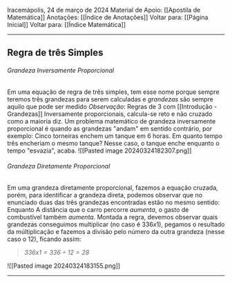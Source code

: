 Iracemápolis, 24 de março de 2024
Material de Apoio: [[Apostila de Matemática]]
Anotações: [[Índice de Anotações]]
Voltar para: [[Página Inicial]]
Voltar para: [[Índice Matemática]]
___________________
## Regra de três Simples

###### Grandeza Inversamente Proporcional
Em uma equação de regra de três simples, tem esse nome porque sempre teremos três grandezas para serem calculadas e *grandezas* são sempre aquilo que pode ser medido
*Observação*: Regras de 3 com [[Introdução - Grandezas]] Inversamente proporcionais, calcula-se reto e não cruzado como a maioria diz. Um problema matemático de grandeza inversamente proporcional é quando as grandezas "andam" em sentido contrário, por exemplo:
Cinco torneiras enchem um tanque em 6 horas. Em quanto tempo três encheriam o mesmo tanque?
Nesse caso, o tanque enche enquanto o tempo "esvazia", acaba.
![[Pasted image 20240324182307.png]]

###### Grandeza Diretamente Proporcional
Em uma grandeza diretamente proporcional, fazemos a equação cruzada, porém, para identificar a grandeza direta, podemos observar que no enunciado duas das três grandezas encontradas estão no mesmo sentido: Enquanto A distância que o carro percorre *aumenta*, o gasto de combustível também *aumenta*.
Montada a regra, devemos observar quais grandezas conseguimos multiplicar (no caso é $336x1$), pegamos o resultado da múltiplicação e fazemos a divisão pelo número da outra grandeza (nesse caso o $12$), ficando assim:
>*$336x1 = 336 ÷ 12=28$*

![[Pasted image 20240324183155.png]]




------

<a target="_blank">
<img src=" https://youtu.be/mnle8NcUYkQ" 
alt=""  />
</a>

